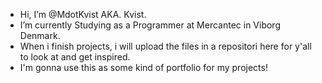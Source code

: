 -  Hi, I’m @MdotKvist AKA. Kvist.
-  I’m currently Studying as a Programmer at Mercantec in Viborg Denmark. 
-  When i finish projects, i will upload the files in a repositori here for y'all to look at and get inspired.
-  I'm gonna use this as some kind of portfolio for my projects! 


<!---
MdotKvist/MdotKvist is a ✨ special ✨ repository because its `README.md` (this file) appears on your GitHub profile.
You can click the Preview link to take a look at your changes.
--->
